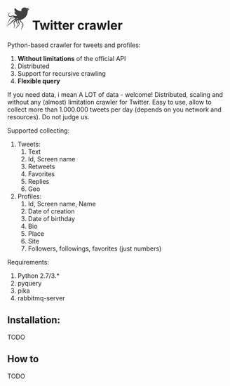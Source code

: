 # ![logo](./logo_mini.png) Twitter crawler

 Python-based crawler for tweets and profiles:

1. **Without limitations** of the official API
2. Distributed
3. Support for recursive crawling
4. **Flexible query**

If you need data, i mean A LOT of data - welcome!
Distributed, scaling and without any (almost) limitation crawler for Twitter.
Easy to use, allow to collect more than 1.000.000 tweets per day (depends on you network and resources).
Do not judge us.

Supported collecting:

1. Tweets:
   1. Text
   2. Id, Screen name
   3. Retweets
   4. Favorites
   5. Replies
   6. Geo
2. Profiles:
   1. Id, Screen name, Name
   2. Date of creation
   3. Date of birthday
   4. Bio
   5. Place
   6. Site
   7. Followers, followings, favorites (just numbers)

Requirements:

1. Python 2.7/3.*
2. pyquery
3. pika
4. rabbitmq-server

## Installation:

TODO

## How to

TODO

